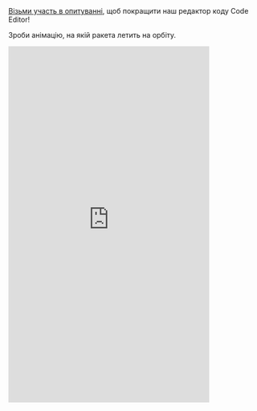 <div class="c-survey-banner" style="width:100%">
  <a class="c-survey-banner__link" href="https://form.raspberrypi.org/f/code-editor-feedback" target="_blank">Візьми участь в опитуванні</a>, щоб покращити наш редактор коду Code Editor!
</div>

Зроби анімацію, на якій ракета летить на орбіту.



<iframe src="https://editor.raspberrypi.org/en/embed/viewer/rocket-launch-example" width="400" height="710" frameborder="0" marginwidth="0" marginheight="0" allowfullscreen>
</iframe>
